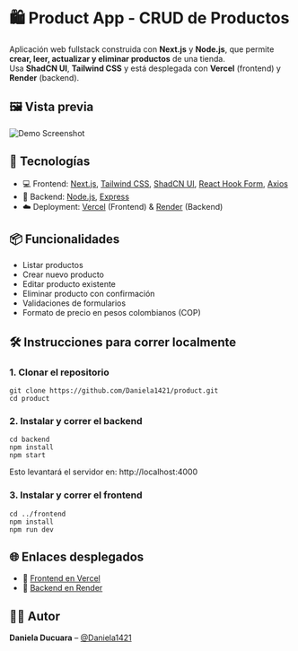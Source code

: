 # 🛍️ Product App - CRUD de Productos

Aplicación web fullstack construida con **Next.js** y **Node.js**, que permite **crear, leer, actualizar y eliminar productos** de una tienda.  
Usa **ShadCN UI**, **Tailwind CSS** y está desplegada con **Vercel** (frontend) y **Render** (backend).

## 🖼️ Vista previa

![Demo Screenshot](https://product-seven-flax.vercel.app/)

## 🚀 Tecnologías

- 💻 Frontend: [Next.js](w), [Tailwind CSS](w), [ShadCN UI](w), [React Hook Form](w), [Axios](w)
- 🔧 Backend: [Node.js](w), [Express](w)
- ☁️ Deployment: [Vercel](w) (Frontend) & [Render](w) (Backend)

## 📦 Funcionalidades

- Listar productos
- Crear nuevo producto
- Editar producto existente
- Eliminar producto con confirmación
- Validaciones de formularios
- Formato de precio en pesos colombianos (COP)
  
## 🛠️ Instrucciones para correr localmente

### 1. Clonar el repositorio

```
git clone https://github.com/Daniela1421/product.git
cd product
```

### 2. Instalar y correr el backend

```
cd backend
npm install
npm start
```

Esto levantará el servidor en: http://localhost:4000

### 3. Instalar y correr el frontend

```
cd ../frontend
npm install
npm run dev

```
## 🌐 Enlaces desplegados

- 🔗 [Frontend en Vercel](https://product-seven-flax.vercel.app/)
- 🔗 [Backend en Render](https://product-fzqz.onrender.com)

## 👩‍💻 Autor

**Daniela Ducuara** – [@Daniela1421](https://github.com/Daniela1421)
